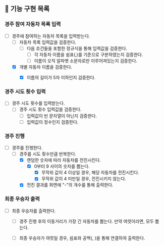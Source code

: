 ## 🚀 기능 구현 목록

### 경주 참여 자동차 목록 입력

- [ ] 경주에 참여하는 자동차 목록을 입력받는다.
  - [ ] 자동차 목록 입력값을 검증한다.
    - [ ] 다음 조건들을 포함한 정규식을 통해 입력값을 검증한다. 
      - [ ] 각 자동차 이름을 쉼표(,)를 기준으로 구분하였는지 검증한다.
      - [ ] 이름이 오직 알파벳 소문자로만 이루어져있는지 검증한다.
  - [x] 개별 자동차 이름을 검증한다.
    - [x] 이름의 길이가 5자 이하인지 검증한다.
    

### 경주 시도 횟수 입력

- [ ] 경주 시도 횟수를 입력받는다.
  - [ ] 경주 시도 횟수 입력값을 검증한다.
    - [ ] 입력값이 빈 문자열이 아닌지 검증한다.
    - [ ] 입력값이 정수인지 검증한다.

### 경주 진행

- [ ] 경주를 진행한다.
  - [ ] 경주를 시도 횟수만큼 반복한다.
    - [x] 랜덤한 숫자에 따라 자동차를 전진시킨다.
      - [x] 0부터 9 사이의 숫자를 뽑는다.
        - [x] 무작위 값이 4 이상일 경우, 해당 자동차를 전진시킨다.
        - [x] 무작위 값이 4 미만일 경우, 전진시키지 않는다.
    - [x] 전진 결과를 화면에 "-"의 개수를 통해 출력한다.

### 최종 우승자 출력

- [ ] 최종 우승자를 출력한다.
  - [ ] 경주 진행 후의 이동거리가 가장 긴 자동차를 뽑는다. 만약 여럿이라면, 모두 뽑는다.
  - [ ] 최종 우승자가 여럿일 경우, 쉼표와 공백(, )을 통해 연결하여 출력한다. 
  
